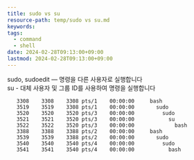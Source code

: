 ```yaml
---
title: sudo vs su
resource-path: temp/sudo vs su.md
keywords:
tags:
  - command
  - shell
date: 2024-02-28T09:13:00+09:00
lastmod: 2024-02-28T09:13:00+09:00
---
```

sudo, sudoedit — 명령을 다른 사용자로 실행합니다  
su - 대체 사용자 및 그룹 ID를 사용하여 명령을 실행합니다

```shell
   3308    3308    3308 pts/1    00:00:00     bash
   3519    3519    3308 pts/1    00:00:00       sudo
   3520    3520    3520 pts/3    00:00:00         sudo
   3521    3521    3520 pts/3    00:00:00           su
   3522    3522    3520 pts/3    00:00:00             bash
   3388    3388    3388 pts/2    00:00:00     bash
   3539    3539    3388 pts/2    00:00:00       sudo
   3540    3540    3540 pts/4    00:00:00         sudo
   3541    3541    3540 pts/4    00:00:00           bash
```
